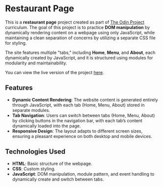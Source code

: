 # Restaurant Page

This is a **restaurant page** project created as part of [The Odin Project](https://www.theodinproject.com/) curriculum. The goal of this project is to practice **DOM manipulation** by dynamically rendering content on a webpage using only JavaScript, while maintaining a clean separation of concerns by utilizing a separate CSS file for styling.

The site features multiple "tabs," including **Home**, **Menu**, and **About**, each dynamically created by JavaScript, and it is structured using modules for modularity and maintainability.

You can view the live version of the project [here](https://dlastic.github.io/odin-restaurant-page/).

## Features

- **Dynamic Content Rendering**: The website content is generated entirely through JavaScript, with each tab (Home, Menu, About) stored in separate modules.
- **Tab Navigation**: Users can switch between tabs (Home, Menu, About) by clicking buttons in the navigation bar, with each tab’s content dynamically loaded into the page.
- **Responsive Design**: The layout adapts to different screen sizes, ensuring a pleasant experience on both desktop and mobile devices.

## Technologies Used

- **HTML**: Basic structure of the webpage.
- **CSS**: Custom styling.
- **JavaScript**: DOM manipulation, module pattern, and event handling to dynamically create and switch between tabs.
